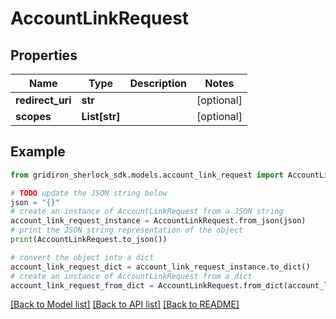 # AccountLinkRequest


## Properties

Name | Type | Description | Notes
------------ | ------------- | ------------- | -------------
**redirect_uri** | **str** |  | [optional] 
**scopes** | **List[str]** |  | [optional] 

## Example

```python
from gridiron_sherlock_sdk.models.account_link_request import AccountLinkRequest

# TODO update the JSON string below
json = "{}"
# create an instance of AccountLinkRequest from a JSON string
account_link_request_instance = AccountLinkRequest.from_json(json)
# print the JSON string representation of the object
print(AccountLinkRequest.to_json())

# convert the object into a dict
account_link_request_dict = account_link_request_instance.to_dict()
# create an instance of AccountLinkRequest from a dict
account_link_request_from_dict = AccountLinkRequest.from_dict(account_link_request_dict)
```
[[Back to Model list]](../README.md#documentation-for-models) [[Back to API list]](../README.md#documentation-for-api-endpoints) [[Back to README]](../README.md)


